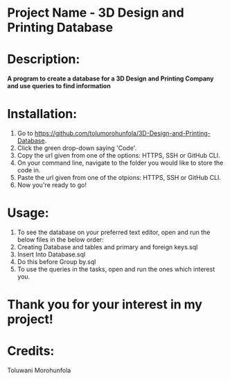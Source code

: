 # Project Name - 3D Design and Printing Database

# Description:
**A program to create a database for a 3D Design and Printing Company and use queries to find information**

# Installation:
1. Go to https://github.com/tolumorohunfola/3D-Design-and-Printing-Database.
2. Click the green drop-down saying 'Code'.
3. Copy the url given from one of the options: HTTPS, SSH or GitHub CLI.
4. On your command line, navigate to the folder you would like to store the code in.
5. Paste the url given from one of the otpions: HTTPS, SSH or GitHub CLI.
6. Now you're ready to go!

# Usage:
1. To see the database on your preferred text editor, open and run the below files in the below order:
  1. Creating Database and tables and primary and foreign keys.sql
  2. Insert Into Database.sql
  3. Do this before Group by.sql
2. To use the queries in the tasks, open and run the ones which interest you.


# Thank you for your interest in my project!

# Credits:
Toluwani Morohunfola
